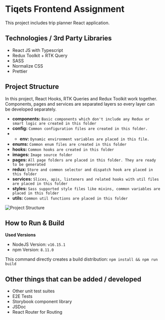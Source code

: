 # Tiqets Frontend Assignment

This project includes trip planner React application. 

## Technologies / 3rd Party Libraries

- React JS with Typescript
- Redux Toolkit + RTK Query
- SASS
- Normalize CSS
- Prettier

## Project Structure

In this project, React Hooks, RTK Queries and Redux Toolkit work together. Components, pages and services are separated layers so every layer can be developed separately.

- **components:** `Basic components which don't include any Redux or smart logic are created in this folder`
- **config:** `Common configuration files are created in this folder.`
- - **env:** `Dynamic environment variables are placed in this file.`
- **enums:** `Common enum files are created in this folder`
- **hooks:** `Common hooks are created in this folder`
- **images:** `Image source folder`
- **pages:** `All page folders are placed in this folder. They are ready to be generated`
- **redux:** `Store and common selector and dispatch hook are placed in this folder`
- **services:** `Slices, apis, listeners and related hooks with util files are placed in this folder`
- **styles:** `Sass supported style files like mixins, common variables are placed in this folder`
- **utils:** `Common util functions are placed in this folder`

![Project Structure](https://drive.google.com/uc?export=view&id=13VEMCJab3npyCe2slnzNYGBCkCZJEWjy)

## How to Run & Build

**Used Versions**

- NodeJS Version: `v16.15.1`
- npm Version: `8.11.0`

This command directly creates a build distribution: `npm install && npm run build`

## Other things that can be added / developed

- Other unit test suites
- E2E Tests
- Storybook component library
- JSDoc
- React Router for Routing

